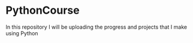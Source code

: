 # PythonCourse
  In this repository I will be uploading the progress and projects that I make using Python
